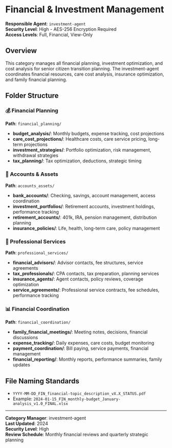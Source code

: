 # Financial & Investment Management

**Responsible Agent**: `investment-agent`  
**Security Level**: High - AES-256 Encryption Required  
**Access Levels**: Full, Financial, View-Only

## Overview
This category manages all financial planning, investment optimization, and cost analysis for senior citizen transition planning. The investment-agent coordinates financial resources, care cost analysis, insurance optimization, and family financial planning.

## Folder Structure

### 💰 Financial Planning
**Path**: `financial_planning/`
- **budget_analysis/**: Monthly budgets, expense tracking, cost projections
- **care_cost_projections/**: Healthcare costs, care service pricing, long-term projections
- **investment_strategies/**: Portfolio optimization, risk management, withdrawal strategies
- **tax_planning/**: Tax optimization, deductions, strategic timing

### 🏦 Accounts & Assets
**Path**: `accounts_assets/`
- **bank_accounts/**: Checking, savings, account management, access coordination
- **investment_portfolios/**: Retirement accounts, investment holdings, performance tracking
- **retirement_accounts/**: 401k, IRA, pension management, distribution planning
- **insurance_policies/**: Life, health, long-term care, policy management

### 👔 Professional Services
**Path**: `professional_services/`
- **financial_advisors/**: Advisor contacts, fee structures, service agreements
- **tax_professionals/**: CPA contacts, tax preparation, planning services
- **insurance_agents/**: Agent contacts, policy reviews, coverage optimization
- **service_agreements/**: Professional service contracts, fee schedules, performance tracking

### 📊 Financial Coordination
**Path**: `financial_coordination/`
- **family_financial_meetings/**: Meeting notes, decisions, financial discussions
- **expense_tracking/**: Daily expenses, care costs, budget monitoring
- **payment_coordination/**: Bill paying, service payments, financial management
- **financial_reporting/**: Monthly reports, performance summaries, family updates

## File Naming Standards
- `YYYY-MM-DD_FIN_financial-topic_description_vX.X_STATUS.pdf`
- Example: `2024-01-15_FIN_monthly-budget_January-analysis_v1.0_FINAL.xlsx`

---

**Category Manager**: investment-agent  
**Last Updated**: 2024  
**Security Level**: High  
**Review Schedule**: Monthly financial reviews and quarterly strategic planning